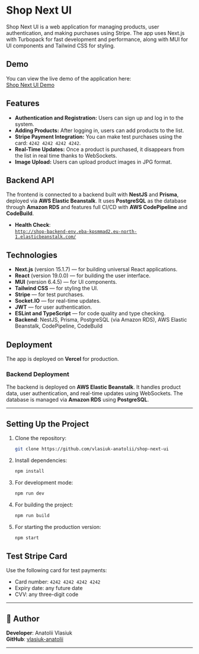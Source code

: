 # Shop Next UI

Shop Next UI is a web application for managing products, user authentication, and making purchases using Stripe. The app uses Next.js with Turbopack for fast development and performance, along with MUI for UI components and Tailwind CSS for styling.

## Demo

You can view the live demo of the application here:  
[Shop Next UI Demo](https://shop-next-ui-xty6.vercel.app/)

## Features

- **Authentication and Registration:** Users can sign up and log in to the system.
- **Adding Products:** After logging in, users can add products to the list.
- **Stripe Payment Integration:** You can make test purchases using the card:
  `4242 4242 4242 4242`.
- **Real-Time Updates:** Once a product is purchased, it disappears from the list in real time thanks to WebSockets.
- **Image Upload:** Users can upload product images in JPG format.

## Backend API

The frontend is connected to a backend built with **NestJS** and **Prisma**, deployed via **AWS Elastic Beanstalk**. It uses **PostgreSQL** as the database through **Amazon RDS** and features full CI/CD with **AWS CodePipeline** and **CodeBuild**.

- **Health Check**:  
  [`http://shop-backend-env.eba-kpsmmad2.eu-north-1.elasticbeanstalk.com/`](http://shop-backend-env.eba-kpsmmad2.eu-north-1.elasticbeanstalk.com/)

## Technologies

- **Next.js** (version 15.1.7) — for building universal React applications.
- **React** (version 19.0.0) — for building the user interface.
- **MUI** (version 6.4.5) — for UI components.
- **Tailwind CSS** — for styling the UI.
- **Stripe** — for test purchases.
- **Socket.IO** — for real-time updates.
- **JWT** — for user authentication.
- **ESLint and TypeScript** — for code quality and type checking.
- **Backend**: NestJS, Prisma, PostgreSQL (via Amazon RDS), AWS Elastic Beanstalk, CodePipeline, CodeBuild

## Deployment

The app is deployed on **Vercel** for production.

### Backend Deployment

The backend is deployed on **AWS Elastic Beanstalk**. It handles product data, user authentication, and real-time updates using WebSockets. The database is managed via **Amazon RDS** using **PostgreSQL**.

---

## Setting Up the Project

1. Clone the repository:

    ```bash
    git clone https://github.com/vlasiuk-anatolii/shop-next-ui
    ```

2. Install dependencies:

    ```bash
    npm install
    ```

3. For development mode:

    ```bash
    npm run dev
    ```

4. For building the project:

    ```bash
    npm run build
    ```

5. For starting the production version:

    ```bash
    npm start
    ```

## Test Stripe Card

Use the following card for test payments:

- Card number: `4242 4242 4242 4242`
- Expiry date: any future date
- CVV: any three-digit code

---

## 👤 Author

**Developer**: Anatolii Vlasiuk  
**GitHub**: [vlasiuk-anatolii](https://github.com/vlasiuk-anatolii)

---
